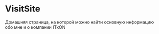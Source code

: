 # VisitSite
Домашняя страница, на которой можно найти основную информацию обо мне и о компании ITxON
